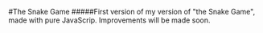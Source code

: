 #The Snake Game
#####First version of my version of "the Snake Game", made with pure  JavaScrip. Improvements will be made soon.
